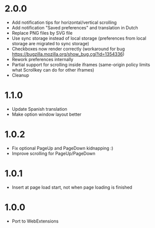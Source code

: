 2.0.0
=====

- Add notification tips for horizontal/vertical scrolling
- Add notification "Saved preferences" and translation in Dutch
- Replace PNG files by SVG file
- Use sync storage instead of local storage (preferences from local storage are migrated to sync storage)
- Checkboxes now render correctly (workaround for bug https://bugzilla.mozilla.org/show_bug.cgi?id=1354336)
- Rework preferences internally
- Partial support for scrolling inside iframes (same-origin policy limits what Scrollkey can do for other iframes)
- Cleanup

1.1.0
=====

- Update Spanish translation
- Make option window layout better

1.0.2
=====

- Fix optional PageUp and PageDown kidnapping :)
- Improve scrolling for PageUp/PageDown

1.0.1
=====

- Insert at page load start, not when page loading is finished

1.0.0
=====

- Port to WebExtensions
